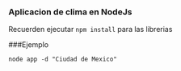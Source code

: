 ### Aplicacion de clima en NodeJs


Recuerden ejecutar ```npm install``` para las librerias

###Ejemplo

```
node app -d "Ciudad de Mexico"

```